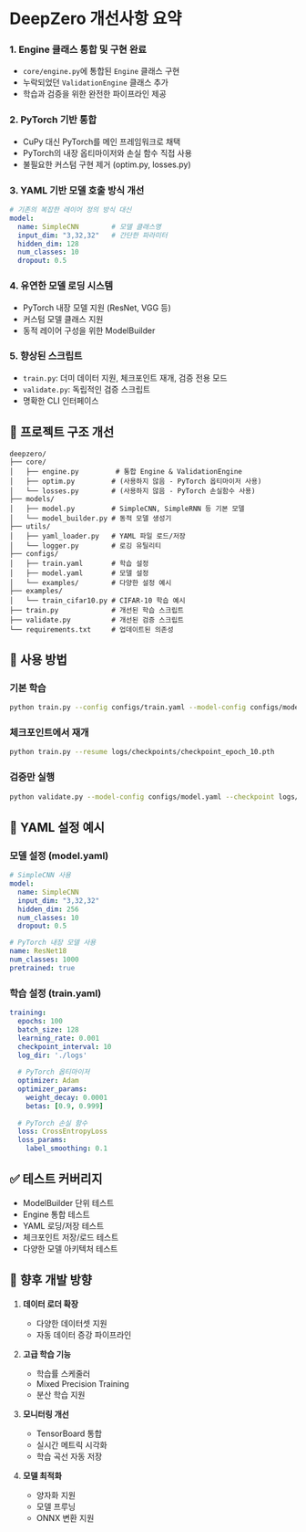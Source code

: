 # DeepZero 개선사항 요약

### 1. **Engine 클래스 통합 및 구현 완료**
- `core/engine.py`에 통합된 `Engine` 클래스 구현
- 누락되었던 `ValidationEngine` 클래스 추가
- 학습과 검증을 위한 완전한 파이프라인 제공

### 2. **PyTorch 기반 통합**
- CuPy 대신 PyTorch를 메인 프레임워크로 채택
- PyTorch의 내장 옵티마이저와 손실 함수 직접 사용
- 불필요한 커스텀 구현 제거 (optim.py, losses.py)

### 3. **YAML 기반 모델 호출 방식 개선**
```yaml
# 기존의 복잡한 레이어 정의 방식 대신
model:
  name: SimpleCNN        # 모델 클래스명
  input_dim: "3,32,32"   # 간단한 파라미터
  hidden_dim: 128
  num_classes: 10
  dropout: 0.5
```

### 4. **유연한 모델 로딩 시스템**
- PyTorch 내장 모델 지원 (ResNet, VGG 등)
- 커스텀 모델 클래스 지원
- 동적 레이어 구성을 위한 ModelBuilder

### 5. **향상된 스크립트**
- `train.py`: 더미 데이터 지원, 체크포인트 재개, 검증 전용 모드
- `validate.py`: 독립적인 검증 스크립트
- 명확한 CLI 인터페이스

## 📁 프로젝트 구조 개선

```
deepzero/
├── core/
│   ├── engine.py         # 통합 Engine & ValidationEngine
│   ├── optim.py         # (사용하지 않음 - PyTorch 옵티마이저 사용)
│   └── losses.py        # (사용하지 않음 - PyTorch 손실함수 사용)
├── models/
│   ├── model.py         # SimpleCNN, SimpleRNN 등 기본 모델
│   └── model_builder.py # 동적 모델 생성기
├── utils/
│   ├── yaml_loader.py   # YAML 파일 로드/저장
│   └── logger.py        # 로깅 유틸리티
├── configs/
│   ├── train.yaml       # 학습 설정
│   ├── model.yaml       # 모델 설정
│   └── examples/        # 다양한 설정 예시
├── examples/
│   └── train_cifar10.py # CIFAR-10 학습 예시
├── train.py             # 개선된 학습 스크립트
├── validate.py          # 개선된 검증 스크립트
└── requirements.txt     # 업데이트된 의존성
```

## 🚀 사용 방법

### 기본 학습
```bash
python train.py --config configs/train.yaml --model-config configs/model.yaml
```

### 체크포인트에서 재개
```bash
python train.py --resume logs/checkpoints/checkpoint_epoch_10.pth
```

### 검증만 실행
```bash
python validate.py --model-config configs/model.yaml --checkpoint logs/checkpoints/best_model.pth
```

## 📝 YAML 설정 예시

### 모델 설정 (model.yaml)
```yaml
# SimpleCNN 사용
model:
  name: SimpleCNN
  input_dim: "3,32,32"
  hidden_dim: 256
  num_classes: 10
  dropout: 0.5

# PyTorch 내장 모델 사용
name: ResNet18
num_classes: 1000
pretrained: true
```

### 학습 설정 (train.yaml)
```yaml
training:
  epochs: 100
  batch_size: 128
  learning_rate: 0.001
  checkpoint_interval: 10
  log_dir: './logs'
  
  # PyTorch 옵티마이저
  optimizer: Adam
  optimizer_params:
    weight_decay: 0.0001
    betas: [0.9, 0.999]
  
  # PyTorch 손실 함수
  loss: CrossEntropyLoss
  loss_params:
    label_smoothing: 0.1
```

## ✅ 테스트 커버리지

- ModelBuilder 단위 테스트
- Engine 통합 테스트
- YAML 로딩/저장 테스트
- 체크포인트 저장/로드 테스트
- 다양한 모델 아키텍처 테스트

## 🎯 향후 개발 방향

1. **데이터 로더 확장**
   - 다양한 데이터셋 지원
   - 자동 데이터 증강 파이프라인

2. **고급 학습 기능**
   - 학습률 스케줄러
   - Mixed Precision Training
   - 분산 학습 지원

3. **모니터링 개선**
   - TensorBoard 통합
   - 실시간 메트릭 시각화
   - 학습 곡선 자동 저장

4. **모델 최적화**
   - 양자화 지원
   - 모델 프루닝
   - ONNX 변환 지원